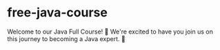 # free-java-course
 Welcome to our Java Full Course! 🙌 We're excited to have you join us on this journey to becoming a Java expert. 💪
